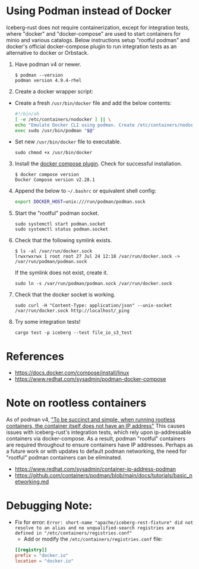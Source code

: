 <!--
  ~ Licensed to the Apache Software Foundation (ASF) under one
  ~ or more contributor license agreements.  See the NOTICE file
  ~ distributed with this work for additional information
  ~ regarding copyright ownership.  The ASF licenses this file
  ~ to you under the Apache License, Version 2.0 (the
  ~ "License"); you may not use this file except in compliance
  ~ with the License.  You may obtain a copy of the License at
  ~
  ~   http://www.apache.org/licenses/LICENSE-2.0
  ~
  ~ Unless required by applicable law or agreed to in writing,
  ~ software distributed under the License is distributed on an
  ~ "AS IS" BASIS, WITHOUT WARRANTIES OR CONDITIONS OF ANY
  ~ KIND, either express or implied.  See the License for the
  ~ specific language governing permissions and limitations
  ~ under the License.
-->

# Using Podman instead of Docker

Iceberg-rust does not require containerization, except for integration tests, where "docker" and "docker-compose" are used to start containers for minio and various catalogs. Below instructions setup "rootful podman" and docker's official docker-compose plugin to run integration tests as an alternative to docker or Orbstack.

1. Have podman v4 or newer.
    ```shell
    $ podman --version
    podman version 4.9.4-rhel
    ```
2. Create a docker wrapper script:
   
  * Create a fresh `/usr/bin/docker` file and add the below contents:
    ```bash
    #!/bin/sh
    [ -e /etc/containers/nodocker ] || \
    echo "Emulate Docker CLI using podman. Create /etc/containers/nodocker to quiet msg." >&2
    exec sudo /usr/bin/podman "$@"
    ```

  * Set new `/usr/bin/docker` file to executable.
    ```shell
    sudo chmod +x /usr/bin/docker
    ```

3. Install the [docker compose plugin](https://docs.docker.com/compose/install/linux). Check for successful installation.
    ```shell
    $ docker compose version
    Docker Compose version v2.28.1
    ```

4. Append the below to `~/.bashrc` or equivalent shell config:
    ```bash
    export DOCKER_HOST=unix:///run/podman/podman.sock
    ```

5. Start the "rootful" podman socket.
    ```shell
    sudo systemctl start podman.socket
    sudo systemctl status podman.socket
    ```

6. Check that the following symlink exists.
    ```shell
    $ ls -al /var/run/docker.sock
    lrwxrwxrwx 1 root root 27 Jul 24 12:18 /var/run/docker.sock -> /var/run/podman/podman.sock
    ```
    If the symlink does not exist, create it.
    ```shell
    sudo ln -s /var/run/podman/podman.sock /var/run/docker.sock
    ```

7. Check that the docker socket is working.
    ```shell
    sudo curl -H "Content-Type: application/json" --unix-socket /var/run/docker.sock http://localhost/_ping
    ```

8. Try some integration tests!
    ```shell
    cargo test -p iceberg --test file_io_s3_test
    ```

# References

* <https://docs.docker.com/compose/install/linux>
* <https://www.redhat.com/sysadmin/podman-docker-compose>

# Note on rootless containers

As of podman v4, ["To be succinct and simple, when running rootless containers, the container itself does not have an IP address"](https://www.redhat.com/sysadmin/container-ip-address-podman) This causes issues with iceberg-rust's integration tests, which rely upon ip-addressable containers via docker-compose. As a result, podman "rootful" containers are required throughout to ensure containers have IP addresses. Perhaps as a future work or with updates to default podman networking, the need for "rootful" podman containers can be eliminated.

* <https://www.redhat.com/sysadmin/container-ip-address-podman>
* <https://github.com/containers/podman/blob/main/docs/tutorials/basic_networking.md>

# Debugging Note:
 - Fix for error: `Error: short-name "apache/iceberg-rest-fixture" did not resolve to an alias and no unqualified-search registries are defined in "/etc/containers/registries.conf"`
    - Add or modify the `/etc/containers/registries.conf` file:
    ```toml
    [[registry]]
    prefix = "docker.io"
    location = "docker.io"
    ```
